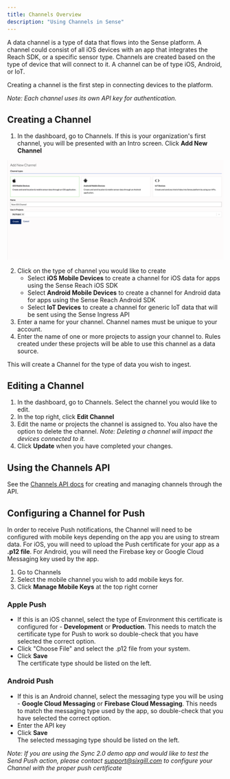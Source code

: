 ```yaml
---
title: Channels Overview
description: "Using Channels in Sense"
---
```


A data channel is a type of data that flows into the Sense platform. A channel could consist of all iOS devices with an app that integrates the Reach SDK, or a specific sensor type. Channels are created based on the type of device that will connect to it. A channel can be of type iOS, Android, or IoT. 

Creating a channel is the first step in connecting devices to the platform.

_Note: Each channel uses its own API key for authentication._

## Creating a Channel

1.  In the dashboard, go to Channels. If this is your organization's first channel, you will be presented with an Intro screen. Click **Add New Channel**

![](./images/add_new_channel.png)

2.  Click on the type of channel you would like to create
    -  Select **iOS Mobile Devices** to create a channel for iOS data for apps using the Sense Reach iOS SDK
    -  Select **Android Mobile Devices** to create a channel for Android data for apps using the Sense Reach Android SDK
    -  Select **IoT Devices** to create a channel for generic IoT data that will be sent using the Sense Ingress API
3.  Enter a name for your channel. Channel names must be unique to your account.
4. 	Enter the name of one or more projects to assign your channel to. Rules created under these projects will be able to use this channel as a data source.

This will create a Channel for the type of data you wish to ingest.

## Editing a Channel

1. In the dashboard, go to Channels. Select the channel you would like to edit.
2. In the top right, click **Edit Channel**
3. Edit the name or projects the channel is assigned to. You also have the option to delete the channel. _Note: Deleting a channel will impact the devices connected to it._
4. Click **Update** when you have completed your changes.

## Using the Channels API

See the [Channels API docs](/apis/sense-api#tag/channels) for creating and managing channels through the API.


## Configuring a Channel for Push
In order to receive Push notifications, the Channel will need to be configured with mobile keys depending on the app you are using to stream data. For iOS, you will need to upload the Push certificate for your app as a **.p12 file**. For Android, you will need the Firebase key or Google Cloud Messaging key used by the app.

1. Go to Channels
2. Select the mobile channel you wish to add mobile keys for.
3. Click **Manage Mobile Keys** at the top right corner  

### Apple Push ###
- If this is an iOS channel, select the type of Environment this certificate is configured for - **Development** or **Production**. This needs to match the certificate type for Push to work so double-check that you have selected the correct option.
- Click "Choose File" and select the .p12 file from your system.
- Click **Save**  
The certificate type should be listed on the left.

### Android Push ###
- If this is an Android channel, select the messaging type you will be using - **Google Cloud Messaging** or **Firebase Cloud Messaging**. This needs to match the messaging type used by the app, so double-check that you have selected the correct option.
- Enter the API key
- Click **Save**  
The selected messaging type should be listed on the left.

_Note: If you are using the Sync 2.0 demo app and would like to test the Send Push action, please contact support@sixgill.com to configure your Channel with the proper push certificate_  
